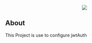 <p align="center"><a href="http://karbh.com" target="_blank"><img src="http://karbh.com/images/logo-10.png"></a></p>

## About

This Project is use to configure jwtAuth

